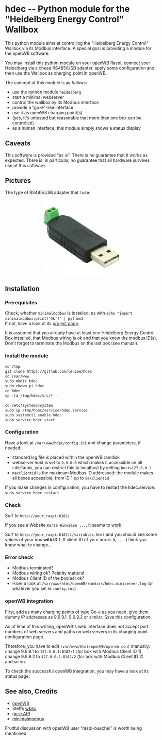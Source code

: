 # hdec -- Python module for the "Heidelberg Energy Control" Wallbox 

This python module aims at controlling the "Heidelberg Energy Control" Wallbox 
via its Modbus interface. A special goal is providing a module for the 
openWB software.

You may install this python module on your openWB Raspi, connect your 
Heidelberg via a cheap RS485/USB adapter, apply some configuration and then use 
the Wallbox as charging point in openWB.

The concept of this module is as follows:
- use the python module `heidelberg` 
- start a minimal webserver 
- control the wallbox by its Modbus interface
- provide a "go-e"-like interface
- use it as openWB charging point(s)
- (yes, it's untested but reasonable that more than one box can be controlled)
- as a human interface, this module simply shows a status display 

## Caveats
This software is provided "as is". There is no guarantee that it works as 
expected. There is, in particular, no guarantee that all hardware survives
use of this software.

## Pictures
The type of RS485/USB adapter that I use:

<p align="center"> 
  <img src="images/rs485usb.jpg"> 
</p>

## Installation
### Prerequisites
Check, whether `minimalmodbus` is installed, as with
`echo "import minimalmodbus;print('Ok')" | python3`  
If not, have a look at its [project page](https://pypi.org/project/minimalmodbus/).

It is assumed that you already have at least one Heidelberg Energy Control Box
installed, that Modbus wiring is ok and that you know the modbus ID(s). Don't
forget to terminate the Modbus on the last box (see manual).

### Install the module
```
cd /tmp
git clone https://github.com/leuzoe/hdec
cd /var/www
sudo mkdir hdec
sudo chown pi hdec
cd hdec
cp -ra /tmp/hdec/src/* .

cd /etc/systemd/system
sudo cp /tmp/hdec/service/hdec.service .
sudo systemctl enable hdec
sudo service hdec start
```

### Configuration
Have a look at `/var/www/hdec/config.ini` and change parameters, if needed:

- standard log file is placed within the openWB ramdisk
- webserver host is set to `0.0.0.0` which makes it accessible on all interfaces, you can restrict this to localhost by setting `host=127.0.0.1`
- `maxclientid` is the maximum Modbus ID addressed: the module makes all boxes accessible, from ID 1 up to `maxclientid`

If you make changes in configuration, you have to restart the hdec.service:  
`sudo service hdec restart`

### Check
Surf to `http://your_raspi:8182/`

If you see a Website `Kurze Hinweise ...`, it seems to work.

Surf to `http://your_raspi:8182/1/variables.html` and you should see some values
of your box **with ID 1**. If client ID of your box is 5, ... ...I think you know what to change...

### Error check
- Modbus terminated?
- Modbus wiring ok? Polarity matters!
- Modbus Client ID of the box(es) ok?
- Have a look at `/var/www/html/openWB/ramdisk/hdec.miniserver.log` (or whatever you set in `config.ini`)


### openWB integration
First, add as many charging points of type Go-e as you need, give them dummy IP addresses as 9.9.9.1, 9.9.9.2 or similar. Save this configuration.

As of time of this writing, openWB's web interface does not accept port numbers
of web servers and paths on web servers in its charging point configuration 
page.

Therefore, you have to edit `/var/www/html/openWB/openwb.conf` manually:  
change 9.9.9.1 to `127.0.0.1:8182/1` (for box with Modbus Client ID 1),  
change 9.9.9.2 to `127.0.0.1:8182/2` (for box with Modbus Client ID 2)  
and so on.

To check the successful openWB integration, you may have a look at its status page.


## See also, Credits
- [openWB](https://openwb.de/main/)
- Steffs [wbec](https://github.com/steff393/wbec)
- [go-e API](https://github.com/goecharger/go-eCharger-API-v1/blob/master/go-eCharger%20API%20v1%20DE.md)
- [minimalmodbus](https://pypi.org/project/minimalmodbus/)

Fruitful discussion with openWB user "raspi-buechel" is worth being mentioned.

